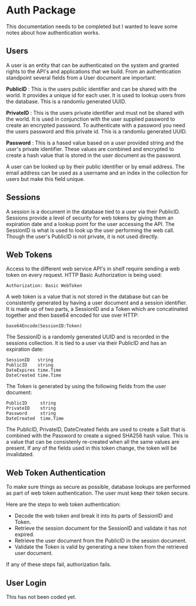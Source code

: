 # Auth Package

This documentation needs to be completed but I wanted to leave some notes about how authentication works.

## Users

A user is an entity that can be authenticated on the system and granted rights to the API's and applications that we build. From an authentication standpoint several fields from a User document are important:

**PublicID**  : This is the users public identifier and can be shared with the world. It provides a unique id for each user. It is used to lookup users from the database. This is a randomlu generated UUID.

**PrivateID** : This is the users private identifier and must not be shared with the world. It is used in conjunction with the user supplied password to create an encrypted password. To authenticate with a password you need the users password and this private id. This is a randomlu generated UUID.

**Password**  : This is a hased value based on a user provided string and the user's private identifier. These values are combined and encrypted to create a hash value that is stored in the user document as the password.

A user can be looked up by their public identifier or by email address. The email address can be used as a username and an index in the collection for users but make this field unique.

## Sessions

A session is a document in the database tied to a user via their PublicID. Sessions provide a level of security for web tokens by giving them an expiration date and a lookup point for the user accessing the API. The SessionID is what is used to look up the user performing the web call. Though the user's PublicID is not private, it is not used directly.

## Web Tokens

Access to the different web service API's in shelf require sending a web token on every request. HTTP Basic Authorization is being used:

	Authorization: Basic WebToken

A web token is a value that is not stored in the database but can be consistently generated by having a user document and a session identifier. It is made up of two parts, a SessionID and a Token which are concatinated together and then base64 encoded for use over HTTP:

	base64Encode(SessionID:Token)

The SessionID is a randomly generated UUID and is recorded in the sessions collection. It is tied to a user via their PublicID and has an expiration date:

	SessionID   string
	PublicID    string
	DateExpires time.Time
	DateCreated time.Time

The Token is generated by using the following fields from the user document:

	PublicID     string
	PrivateID    string
	Password     string
	DateCreated  time.Time

The PublicID, PrivateID, DateCreated fields are used to create a Salt that is combined with the Password to create a signed SHA256 hash value. This is a value that can be consistenly re-created when all the same values are present. If any of the fields used in this token change, the token will be invalidated.

## Web Token Authentication

To make sure things as secure as possible, database lookups are performed as part of web token authentication. The user must keep their token secure.

Here are the steps to web token authentication:

* Decode the web token and break it into its parts of SessionID and Token.  
* Retrieve the session document for the SessionID and validate it has not expired.  
* Retrieve the user document from the PublicID in the session document.
* Validate the Token is valid by generating a new token from the retrieved user document.

If any of these steps fail, authorization fails.

## User Login

This has not been coded yet.
